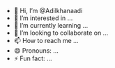 - 👋 Hi, I’m @Adilkhanaadi
- 👀 I’m interested in ...
- 🌱 I’m currently learning ...
- 💞️ I’m looking to collaborate on ...
- 📫 How to reach me ...
- 😄 Pronouns: ...
- ⚡ Fun fact: ...

<!---
Adilkhanaadi/Adilkhanaadi is a ✨ special ✨ repository because its `README.md` (this file) appears on your GitHub profile.
You can click the Preview link to take a look at your changes.
--->
